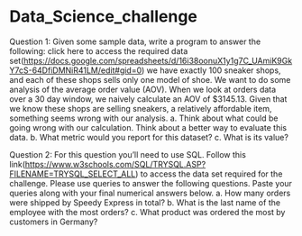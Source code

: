 # Data_Science_challenge

Question 1: Given some sample data, write a program to answer the following: click here to access the required data set(https://docs.google.com/spreadsheets/d/16i38oonuX1y1g7C_UAmiK9GkY7cS-64DfiDMNiR41LM/edit#gid=0)
we have exactly 100 sneaker shops, and each of these shops sells only one model of shoe. We want to do some analysis of the average order value (AOV). When we look at orders data over a 30 day window, we naively calculate an AOV of $3145.13. Given that we know these shops are selling sneakers, a relatively affordable item, something seems wrong with our analysis.
a. Think about what could be going wrong with our calculation. Think about a better way to evaluate this data.
b. What metric would you report for this dataset?
c. What is its value?

Question 2: For this question you’ll need to use SQL. Follow this link(https://www.w3schools.com/SQL/TRYSQL.ASP?FILENAME=TRYSQL_SELECT_ALL) to access the data set required for the challenge. Please use queries to answer the following questions. Paste your queries along with your final numerical answers below.
a. How many orders were shipped by Speedy Express in total?
b. What is the last name of the employee with the most orders?
c. What product was ordered the most by customers in Germany?
